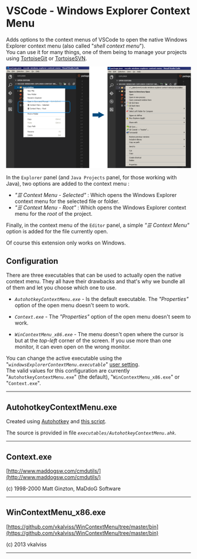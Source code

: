 # VSCode - Windows Explorer Context Menu


Adds options to the context menus of VSCode to open the native Windows Explorer context menu (also called "*shell context menu*").  
You can use it for many things, one of them being to manage your projects using [TortoiseGit](https://tortoisegit.org/) or [TortoiseSVN](https://tortoisesvn.net/).

![](https://raw.githubusercontent.com/electrotype/vscode-windows-explorer-context-menu/master/images/cm.png) 


In the `Explorer` panel (and `Java Projects` panel, for those working with Java), two options are added to the context menu :

* *"☰ Context Menu - Selected"*  : Which opens the Windows Explorer context menu for the selected file or folder.
* *"☰ Context Menu - Root"*  : Which opens the Windows Explorer context menu for the *root* of the project.

Finally, in the context menu of the `Editor` panel, a simple *"☰ Context Menu"* option is added for the file currently open.

Of course this extension only works on Windows.

## Configuration

There are three executables that can be used to actually open the native context menu. They all have their
drawbacks and that's why we bundle all of them and let you choose which one to use.

- *`AutohotkeyContextMenu.exe`* - Is the default executable. The *"Properties"* option of the open menu doesn't seem to work.

- *`Context.exe`* - The *"Properties"* option of the open menu doesn't seem to work.

- *`WinContextMenu_x86.exe`* - The menu doesn't open where the cursor is but at the *top-left* corner of the screen. If you use
more than one monitor, it can even open on the wrong monitor.

You can change the active executable using the "*`windowsExplorerContextMenu.executable`*" [user setting](https://code.visualstudio.com/Docs/customization/userandworkspace).  
The valid values for this configuration are currently "`AutohotkeyContextMenu.exe`" (the default), "`WinContextMenu_x86.exe`" or "`Context.exe`".

----------------------

## AutohotkeyContextMenu.exe

Created using [Autohotkey](https://autohotkey.com) and [this script](https://autohotkey.com/board/topic/89281-ahk-l-shell-context-menu/).

The source is provided in file *`executables/AutohotkeyContextMenu.ahk`*.

----------------------

## Context.exe

[http://www.maddogsw.com/cmdutils/](http://www.maddogsw.com/cmdutils/)

(c) 1998-2000 Matt Ginzton, MaDdoG Software

----------------------

## WinContextMenu_x86.exe

[https://github.com/vkalviss/WinContextMenu/tree/master/bin](https://github.com/vkalviss/WinContextMenu/tree/master/bin)

(c) 2013 vkalviss

----------------------


